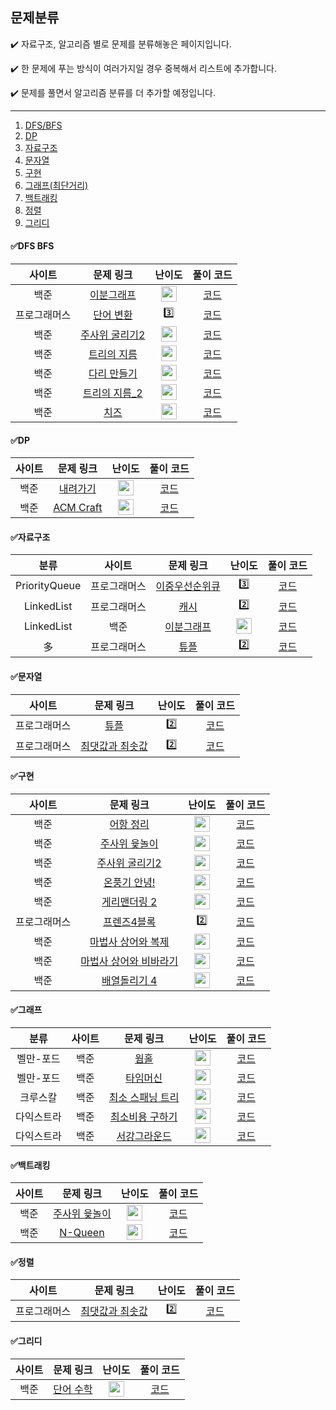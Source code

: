 ## 문제분류



 ✔️ 자료구조, 알고리즘 별로 문제를 분류해놓은 페이지입니다.

 ✔️ 한 문제에 푸는 방식이 여러가지일 경우 중복해서 리스트에 추가합니다.
 
 ✔️ 문제를 풀면서 알고리즘 분류를 더 추가할 예정입니다.
	
 --- 
 1. [DFS/BFS](#dfs-bfs)
 2. [DP](#dp)
 3. [자료구조](#자료구조)
 4. [문자열](#문자열)
 5. [구현](#구현)
 6. [그래프(최단거리)](#그래프)
 7. [백트래킹](#백트래킹)
 8. [정렬](#정렬)
 9. [그리디](#그리디)

 
#### ✅DFS BFS

|        사이트        |        문제 링크         |         난이도          |        풀이 코드         |
| :-----: | :-----: | :-----: | :-----: |
| 백준 | [이분그래프](https://www.acmicpc.net/problem/1707) | <img height="25px" width="25px" src="https://static.solved.ac/tier_small/12.svg"/> | [코드](https://github.com/HyeonJuSon/BSJJ_Algorithm_Study/tree/main/220106_220112(1%EC%A3%BC%EC%B0%A8)/BOJ_G4_1707_%EC%9D%B4%EB%B6%84%EA%B7%B8%EB%9E%98%ED%94%84) |
| 프로그래머스 | [단어 변환](https://programmers.co.kr/learn/courses/30/lessons/43163) | 3️⃣ | [코드](https://github.com/HyeonJuSon/BSJJ_Algorithm_Study/tree/main/220113_220119(2%EC%A3%BC%EC%B0%A8)/PRG_LV3_%EB%8B%A8%EC%96%B4%EB%B3%80%ED%99%98) |
| 백준 | [주사위 굴리기2](https://www.acmicpc.net/problem/23288) | <img height="25px" width="25px" src="https://static.solved.ac/tier_small/13.svg"/> | [코드](https://github.com/HyeonJuSon/BSJJ_Algorithm_Study/tree/main/220120_220126(3%EC%A3%BC%EC%B0%A8)/BOJ_G3_23288_%EC%A3%BC%EC%82%AC%EC%9C%84%EA%B5%B4%EB%A6%AC%EA%B8%B02) |
| 백준 | [트리의 지름](https://www.acmicpc.net/problem/1967) | <img height="25px" width="25px" src="https://static.solved.ac/tier_small/12.svg"/> | [코드](https://github.com/HyeonJuSon/BSJJ_Algorithm_Study/tree/main/220210-220216(5%EC%A3%BC%EC%B0%A8)/BOJ_G4_1967_%ED%8A%B8%EB%A6%AC%EC%9D%98%EC%A7%80%EB%A6%84) |
| 백준 | [다리 만들기](https://www.acmicpc.net/problem/2146) | <img height="25px" width="25px" src="https://static.solved.ac/tier_small/13.svg"/> | [코드](https://github.com/HyeonJuSon/BSJJ_Algorithm_Study/tree/main/220210-220216(5%EC%A3%BC%EC%B0%A8)/BOJ_G3_2146_%EB%8B%A4%EB%A6%AC%EB%A7%8C%EB%93%A4%EA%B8%B0) |
| 백준 | [트리의 지름_2](https://www.acmicpc.net/problem/1167) | <img height="25px" width="25px" src="https://static.solved.ac/tier_small/13.svg"/> | [코드](https://github.com/HyeonJuSon/BSJJ_Algorithm_Study/tree/main/220224-220302(6%EC%A3%BC%EC%B0%A8)/BOJ_G3_1167_%ED%8A%B8%EB%A6%AC%EC%9D%98%EC%A7%80%EB%A6%84) |
| 백준 | [치즈](https://www.acmicpc.net/problem/2638) | <img height="25px" width="25px" src="https://static.solved.ac/tier_small/12.svg"/> | [코드](https://github.com/HyeonJuSon/BSJJ_Algorithm_Study/tree/main/220303-220309(7%EC%A3%BC%EC%B0%A8)/BOJ_G4_2638_%EC%B9%98%EC%A6%88) |

#### ✅DP

|        사이트        |        문제 링크         |         난이도          |        풀이 코드         |
| :-----: | :-----: | :-----: | :-----: |
| 백준 | [내려가기](https://www.acmicpc.net/problem/2096) | <img height="25px" width="25px" src="https://static.solved.ac/tier_small/12.svg"/> | [코드](https://github.com/HyeonJuSon/BSJJ_Algorithm_Study/tree/main/220106_220112(1%EC%A3%BC%EC%B0%A8)/BOJ_G4_2096_%EB%82%B4%EB%A0%A4%EA%B0%80%EA%B8%B0) |
| 백준 | [ACM Craft](https://www.acmicpc.net/problem/1005) | <img height="25px" width="25px" src="https://static.solved.ac/tier_small/13.svg"/> | [코드](https://github.com/HyeonJuSon/BSJJ_Algorithm_Study/tree/main/220224-220302(6%EC%A3%BC%EC%B0%A8)/BOJ_G3_1005_ACM%20Craft) |


#### ✅자료구조

|        분류        |        사이트        |        문제 링크         |         난이도          |        풀이 코드         |
| :-----: | :-----: | :-----: | :-----: | :-----: |
| PriorityQueue | 프로그래머스 | [이중우선순위큐](https://programmers.co.kr/learn/courses/30/lessons/42628) | 3️⃣ | [코드](https://github.com/HyeonJuSon/BSJJ_Algorithm_Study/tree/main/220106_220112(1%EC%A3%BC%EC%B0%A8)/PRG_LV3_%EC%9D%B4%EC%A4%91%EC%9A%B0%EC%84%A0%EC%88%9C%EC%9C%84%ED%81%90) |
| LinkedList | 프로그래머스 | [캐시](https://programmers.co.kr/learn/courses/30/lessons/17680) | 2️⃣ | [코드](https://github.com/HyeonJuSon/BSJJ_Algorithm_Study/tree/main/220106_220112(1%EC%A3%BC%EC%B0%A8)/PRG_LV2_%EC%BA%90%EC%8B%9C) |
| LinkedList | 백준 | [이분그래프](https://www.acmicpc.net/problem/1707) | <img height="25px" width="25px" src="https://static.solved.ac/tier_small/12.svg"/> | [코드](https://github.com/HyeonJuSon/BSJJ_Algorithm_Study/tree/main/220106_220112(1%EC%A3%BC%EC%B0%A8)/BOJ_G4_1707_%EC%9D%B4%EB%B6%84%EA%B7%B8%EB%9E%98%ED%94%84) |
| 多 | 프로그래머스 | [튜플](https://programmers.co.kr/learn/courses/30/lessons/64065) | 2️⃣ | [코드](https://github.com/HyeonJuSon/BSJJ_Algorithm_Study/tree/main/220113_220119(2%EC%A3%BC%EC%B0%A8)/PRG_LV2_%ED%8A%9C%ED%94%8C) |


#### ✅문자열

|        사이트        |        문제 링크         |         난이도          |        풀이 코드         |
| :-----: | :-----: | :-----: | :-----: |
| 프로그래머스 | [튜플](https://programmers.co.kr/learn/courses/30/lessons/64065) | 2️⃣ | [코드](https://github.com/HyeonJuSon/BSJJ_Algorithm_Study/tree/main/210113_210119(2%EC%A3%BC%EC%B0%A8)/PRG_LV2_%ED%8A%9C%ED%94%8C) |
| 프로그래머스 | [최댓값과 최솟값](https://programmers.co.kr/learn/courses/30/lessons/12939) | 2️⃣ | [코드](https://github.com/HyeonJuSon/BSJJ_Algorithm_Study/tree/main/220120_220126(3%EC%A3%BC%EC%B0%A8)/PRG_LV2_%EC%B5%9C%EB%8C%93%EA%B0%92%EA%B3%BC%EC%B5%9C%EC%86%9F%EA%B0%92) |


#### ✅구현

|        사이트        |        문제 링크         |         난이도          |        풀이 코드         |
| :-----: | :-----: | :-----: | :-----: |
| 백준 | [어항 정리](https://www.acmicpc.net/problem/23291) | <img height="25px" width="25px" src="https://static.solved.ac/tier_small/15.svg"/> | [코드](https://github.com/HyeonJuSon/BSJJ_Algorithm_Study/tree/main/220113_220119(2%EC%A3%BC%EC%B0%A8)/BOJ_G1_23291_%EC%96%B4%ED%95%AD%EC%A0%95%EB%A6%AC) |
| 백준 | [주사위 윷놀이](https://www.acmicpc.net/problem/17825) | <img height="25px" width="25px" src="https://static.solved.ac/tier_small/14.svg"/> | [코드](https://github.com/HyeonJuSon/BSJJ_Algorithm_Study/tree/main/220120_220126(3%EC%A3%BC%EC%B0%A8)/BOJ_G2_17825_%EC%A3%BC%EC%82%AC%EC%9C%84%EC%9C%B7%EB%86%80%EC%9D%B4) |
| 백준 | [주사위 굴리기2](https://www.acmicpc.net/problem/23288) | <img height="25px" width="25px" src="https://static.solved.ac/tier_small/13.svg"/> | [코드](https://github.com/HyeonJuSon/BSJJ_Algorithm_Study/tree/main/220120_220126(3%EC%A3%BC%EC%B0%A8)/BOJ_G3_23288_%EC%A3%BC%EC%82%AC%EC%9C%84%EA%B5%B4%EB%A6%AC%EA%B8%B02) |
| 백준 | [온풍기 안녕!](https://www.acmicpc.net/problem/23289) | <img height="25px" width="25px" src="https://static.solved.ac/tier_small/15.svg"/> | [코드](https://github.com/HyeonJuSon/BSJJ_Algorithm_Study/tree/main/220127-220209(4%EC%A3%BC%EC%B0%A8)/BOJ_G1_23289_%EC%98%A8%ED%92%8D%EA%B8%B0%EC%95%88%EB%85%95!) |
| 백준 | [게리맨더링 2](https://www.acmicpc.net/problem/17779) | <img height="25px" width="25px" src="https://static.solved.ac/tier_small/12.svg"/> | [코드](https://github.com/HyeonJuSon/BSJJ_Algorithm_Study/tree/main/220127-220209(4%EC%A3%BC%EC%B0%A8)/BOJ_G4_17779_%EA%B2%8C%EB%A6%AC%EB%A7%A8%EB%8D%94%EB%A7%81%202) |
| 프로그래머스 | [프렌즈4블록](https://programmers.co.kr/learn/courses/30/lessons/17679) | 2️⃣ | [코드](https://github.com/HyeonJuSon/BSJJ_Algorithm_Study/tree/main/220127-220209(4%EC%A3%BC%EC%B0%A8)/PRG_LV2_%ED%94%84%EB%A0%8C%EC%A6%884%EB%B8%94%EB%A1%9D) |
| 백준 | [마법사 상어와 복제](https://www.acmicpc.net/problem/23290) | <img height="25px" width="25px" src="https://static.solved.ac/tier_small/15.svg"/> | [코드](https://github.com/HyeonJuSon/BSJJ_Algorithm_Study/tree/main/220210-220216(5%EC%A3%BC%EC%B0%A8)/BOJ_G1_23290_%EB%A7%88%EB%B2%95%EC%82%AC%EC%83%81%EC%96%B4%EC%99%80%EB%B3%B5%EC%A0%9C) |
| 백준 | [마법사 상어와 비바라기](https://www.acmicpc.net/problem/21610) | <img height="25px" width="25px" src="https://static.solved.ac/tier_small/11.svg"/> | [코드](https://github.com/HyeonJuSon/BSJJ_Algorithm_Study/tree/main/220303-220309(7%EC%A3%BC%EC%B0%A8)/BOJ_G5_21610_%EB%A7%88%EB%B2%95%EC%82%AC%EC%83%81%EC%96%B4%EC%99%80%EB%B9%84%EB%B0%94%EB%9D%BC%EA%B8%B0) |
| 백준 | [배열돌리기 4](https://www.acmicpc.net/problem/17406) | <img height="25px" width="25px" src="https://static.solved.ac/tier_small/12.svg"/> | [코드](https://github.com/HyeonJuSon/BSJJ_Algorithm_Study/tree/main/220303-220309(7%EC%A3%BC%EC%B0%A8)/BOJ_G4_17406_%EB%B0%B0%EC%97%B4%EB%8F%8C%EB%A6%AC%EA%B8%B0) |

#### ✅그래프

|        분류        |        사이트        |        문제 링크         |         난이도          |        풀이 코드         |
| :-----: | :-----: | :-----: | :-----: | :-----: |
| 벨만-포드 | 백준 | [웜홀](https://www.acmicpc.net/problem/1865) | <img height="25px" width="25px" src="https://static.solved.ac/tier_small/13.svg"/> | [코드](https://github.com/HyeonJuSon/BSJJ_Algorithm_Study/tree/main/220113_220119(2%EC%A3%BC%EC%B0%A8)/BOJ_G3_1865_%EC%9B%9C%ED%99%80) |
| 벨만-포드 | 백준 | [타임머신](https://www.acmicpc.net/problem/11657) | <img height="25px" width="25px" src="https://static.solved.ac/tier_small/12.svg"/> | [코드](https://github.com/HyeonJuSon/BSJJ_Algorithm_Study/tree/main/220120_220126(3%EC%A3%BC%EC%B0%A8)/BOJ_G4_11657_%ED%83%80%EC%9E%84%EB%A8%B8%EC%8B%A0) |
| 크루스칼 | 백준 | [최소 스패닝 트리](https://www.acmicpc.net/problem/1197) | <img height="25px" width="25px" src="https://static.solved.ac/tier_small/12.svg"/> | [코드](https://github.com/HyeonJuSon/BSJJ_Algorithm_Study/tree/main/220127-220209(4%EC%A3%BC%EC%B0%A8)/BOJ_G4_1197_%EC%B5%9C%EC%86%8C%EC%8A%A4%ED%8C%A8%EB%8B%9D%ED%8A%B8%EB%A6%AC) |
| 다익스트라 | 백준 | [최소비용 구하기](https://www.acmicpc.net/problem/1916) | <img height="25px" width="25px" src="https://static.solved.ac/tier_small/11.svg"/> | [코드](https://github.com/HyeonJuSon/BSJJ_Algorithm_Study/tree/main/220210-220216(5%EC%A3%BC%EC%B0%A8)/BOJ_G5_1916_%EC%B5%9C%EC%86%8C%EB%B9%84%EC%9A%A9%EA%B5%AC%ED%95%98%EA%B8%B0) |
| 다익스트라 | 백준 | [서강그라운드](https://www.acmicpc.net/problem/14938) | <img height="25px" width="25px" src="https://static.solved.ac/tier_small/12.svg"/> | [코드](https://github.com/HyeonJuSon/BSJJ_Algorithm_Study/tree/main/220303-220309(7%EC%A3%BC%EC%B0%A8)/BOJ_G4_14938_%EC%84%9C%EA%B0%95%EA%B7%B8%EB%9D%BC%EC%9A%B4%EB%93%9C) |

#### ✅백트래킹

|        사이트        |        문제 링크         |         난이도          |        풀이 코드         |
| :-----: | :-----: | :-----: | :-----: |
| 백준 | [주사위 윷놀이](https://www.acmicpc.net/problem/17825) | <img height="25px" width="25px" src="https://static.solved.ac/tier_small/14.svg"/> | [코드](https://github.com/HyeonJuSon/BSJJ_Algorithm_Study/tree/main/220120_220126(3%EC%A3%BC%EC%B0%A8)/BOJ_G2_17825_%EC%A3%BC%EC%82%AC%EC%9C%84%EC%9C%B7%EB%86%80%EC%9D%B4) |
| 백준 | [N-Queen](https://www.acmicpc.net/problem/9663) | <img height="25px" width="25px" src="https://static.solved.ac/tier_small/11.svg"/> | [코드](https://github.com/HyeonJuSon/BSJJ_Algorithm_Study/tree/main/220224-220302(6%EC%A3%BC%EC%B0%A8)/BOJ_G5_9663_N-Queen) |


#### ✅정렬

|        사이트        |        문제 링크         |         난이도          |        풀이 코드         |
| :-----: | :-----: | :-----: | :-----: |
| 프로그래머스 | [최댓값과 최솟값](https://programmers.co.kr/learn/courses/30/lessons/12939) | 2️⃣ | [코드](https://github.com/HyeonJuSon/BSJJ_Algorithm_Study/tree/main/220120_220126(3%EC%A3%BC%EC%B0%A8)/PRG_LV2_%EC%B5%9C%EB%8C%93%EA%B0%92%EA%B3%BC%EC%B5%9C%EC%86%9F%EA%B0%92) |


#### ✅그리디

|        사이트        |        문제 링크         |         난이도          |        풀이 코드         |
| :-----: | :-----: | :-----: | :-----: |
| 백준 | [단어 수학](https://www.acmicpc.net/problem/1339) | <img height="25px" width="25px" src="https://static.solved.ac/tier_small/12.svg"/> | [코드](https://github.com/HyeonJuSon/BSJJ_Algorithm_Study/tree/main/220224-220302(6%EC%A3%BC%EC%B0%A8)/BOJ_G4_1339_%EB%8B%A8%EC%96%B4%EC%88%98%ED%95%99) |
